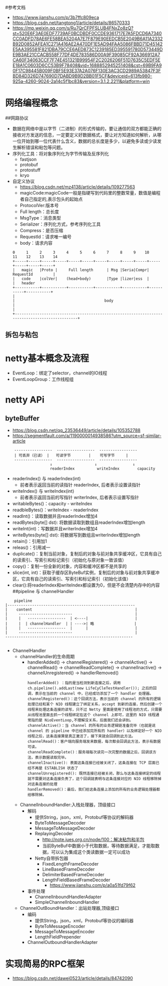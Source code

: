 #参考文档
* https://www.jianshu.com/p/3b7ffc809eca
* https://blog.csdn.net/tangtong1/article/details/86570333
* https://mp.weixin.qq.com/s/Ru7QrCFPFSLUB4FNxZo8zQ?st=520E6F3AE0EDF7739AF0BCDBDF0CCDE9361717E7A5FDCD6A7340CC0ADFD78AE6FE58BEA5204A7E7F879E90EEDCB5E2049B6A11A2332B92D0852AFEA1C271A416AE2A470DF1E5AD94FAA5086FBBD71D45142E5AA395581F821DBA79CCE6AED873C1239185ED395591780D573449DE9B3AE21CCACB558F77DF4DE783586D00A9F39085CF92A366912A7CA60F34063CCF7F74E451321B99954F2C2026206F51D7635C5EDF5EE18A1C0603D6CC53B9F78408&vid=1688852945251408&cst=69B9FA90F17C98445B009F0BF5E93E37A2A076F130E3AC3CD2989A53847F3FBD84D326D747690D7DABD9B9D2BB01F5CF&deviceid=613fb980-925a-4260-9024-2a14c5f1bc83&version=3.1.2.2211&platform=win
# 网络编程概念
##网路协议
* 数据在网络中是以字节（二进制）的形式传输的，要让通信的双方都能正确的接收对方发送的信息，一定要定义好数据格式，要让对方知道如何解析，从哪一位开始到哪一位代表什么含义，数据的总长度是多少，以避免多读或少读发生解析错误和粘包等问题。
* 序列化工具：将对象序列化为字节传输及反序列化
    * fastjson
    * protobuf
    * protostuff
    * kryo
* 自定义协议
    * https://blog.csdn.net/mz4138/article/details/109277563
    * magicCode:magicCode一般是指硬写到代码里的整数常量，数值是编程者自己指定的,表示包头的起始点
    * ProtocolVer:版本号
    * Full length：总长度
    * MsgType：消息类型
    * Serializer：序列化方式，参考序列化工具
    * Compress：是否压缩
    * RequestId：请求唯一编号
    * body：请求内容  
    ````
    0     1     2     3     4     5     6     7     8     9    10     11    12    13    14   
    +-----+-----+-----+-----+-----+-----+-----+-----+-----+-----+-----+-----+-----+-----+
    |   magic   |Proto |     Full length      | Msg |Seria|Compr|     RequestId         |
    |   code    |colVer|    (head+body)       |Type |lizer|ess  |                       |   header
    +-----------+-----------+-----------+-----------+-----------+-----------+-----------+                                                                                             |
    |                                        body                                       |
    |
    +-----------------------------------------------------------------------------------------------+
    ````
## 拆包与粘包
# netty基本概念及流程
* EventLoop：绑定了selector，channel的IO线程
* EventLoopGroup：工作线程组
# netty APi
## byteBuffer
* https://blog.csdn.net/qq_23536449/article/details/105352788
* https://segmentfault.com/a/1190000014938586?utm_source=sf-similar-article
````                 
    -----------------  -----------------  -----------------
    | 可丢弃（已读） |   可读字节        |    可写字节     |
    -----------------  -----------------  -----------------
                    ↓                   ↓                ↓
                    readerIndex          writeIndex        capacity
````
* readerIndex() 与 readerIndex(int)
    * 前者表示返回当前的读指针 readerIndex, 后者表示设置读指针
* writeIndex() 与 writeIndex(int)    
    * 前者表示返回当前的写指针 writerIndex, 后者表示设置写指针
* writableBytes()：capacity - writeIndex
* readbleBytes()：writeIndex - readerIndex
* readInt()：读取数据并且readerIndex增加4
* readBytes(byte[] dst): 将数据读取到数组且readerIndex增加length
* writeInt(int)：写数据并且writerIndex增加4
* writeBytes(byte[] dst): 将数据写到数组且writerIndex增加length
* retain()：引用加1  
* releas()：引用减一
* duplicate()：复制当前对象，复制后的对象与前对象共享缓冲区，它具有自己的读索引、写索引和标记索引（初始化与原对象一致该值）
* copy()：复制一份全新的对象，内容和缓冲区都不是共享的
* slice(int, int)：获取子缓存区ByteBuf实例，复制后的对象与前对象共享缓冲区，它具有自己的读索引、写索引和标记索引（初始化该值）
* clear():将readerIndex和writeIndex都设置为0，但是不会清楚内存中的内容
##pipeline 与 channelHandler
```` 
    pipeline
|---------------------------------------------------------
|    content                                              |
|     ------------------------                            |
|     |   -----------------  | <----|                     |
|     |  | channelHandler  | | ---->| 略                  |
|     |   -----------------  |      |                     |
|     ------------------------                            |      
---------------------------------------------------------     
       
````
* ChannelHandler 
    * channelHandler的生命周期
        * handlerAdded() -> channelRegistered() -> channelActive() -> channelRead() -> channelReadComplete() -> channelInactive() -> channelUnregistered() -> handlerRemoved()
          ````
          handlerAdded() ：指的是当检测到新连接之后，调用 ch.pipeline().addLast(new LifeCyCleTestHandler()); 之后的回调，表示在当前的 channel 中，已经成功添加了一个 handler 处理器。
          channelRegistered()：这个回调方法，表示当前的 channel 的所有的逻辑处理已经和某个 NIO 线程建立了绑定关系，accept 到新的连接，然后创建一个线程来处理这条连接的读写，只不过 Netty 里面是使用了线程池的方式，只需要从线程池里面去抓一个线程绑定在这个 channel 上即可，这里的 NIO 线程通常指的是 NioEventLoop,不理解没关系，后面我们还会讲到。
          channelActive()：当 channel 的所有的业务逻辑链准备完毕（也就是说 channel 的 pipeline 中已经添加完所有的 handler）以及绑定好一个 NIO 线程之后，这条连接算是真正激活了，接下来就会回调到此方法。
          channelRead()：客户端向服务端发来数据，每次都会回调此方法，表示有数据可读。
          channelReadComplete()：服务端每次读完一次完整的数据之后，回调该方法，表示数据读取完毕。
          channelInactive(): 表面这条连接已经被关闭了，这条连接在 TCP 层面已经不再是 ESTABLISH 状态了
          channelUnregistered(): 既然连接已经被关闭，那么与这条连接绑定的线程就不需要对这条连接负责了，这个回调就表明与这条连接对应的 NIO 线程移除掉对这条连接的处理
          handlerRemoved()：最后，我们给这条连接上添加的所有的业务逻辑处理器都给移除掉。
          ````
    * ChannelInboundHandler:入栈处理器，顶级接口
        * 解码
            * 提供String，json，xml，Protobuf等协议的解码器
            * ByteToMessageDecoder
            * MessageToMessageDecoder
            * ReplayingDecoder
                * http://note.jues.org.cn/node/100：解决粘包和半包
                * 当前ByteBuf中数据小于代取数据，等待数据满足，才能取数据，可以认为集成这个类读数据一定可以成功 
            * Netty自带拆包器
                * FixedLengthFrameDecoder
                * LineBasedFrameDecoder
                * DelimiterBasedFrameDecoder
                * LengthFieldBasedFrameDecoder
                    * https://www.jianshu.com/p/a0a51fd79f62
        * 事件处理
            * ChannelInboundHandlerAdapter
            * SimpleChannelInboundHandler  
    * ChannelOutBoundHandler：出站处理器,顶级接口
        * 编码
            * 提供String，json，xml，Protobuf等协议的编码器
            * ByteToMessageEncoder
            * MessageToMessageEncoder
            * LengthFieldPrepender
        * ChannelOutboundHandlerAdapter
# 实现简易的RPC框架
* https://blog.csdn.net/dawei0523/article/details/84742090